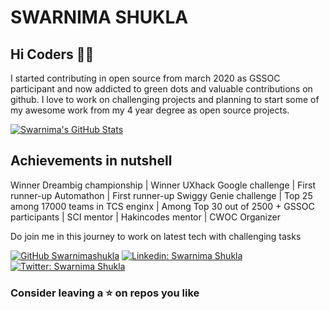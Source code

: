 # SWARNIMA SHUKLA


## Hi Coders 🙋‍♀️

I started contributing in open source from march 2020 as GSSOC participant and now addicted to green dots and valuable contributions on github.
I love to work on challenging projects and planning to start some of my awesome work from my 4 year degree as open source projects.

[![Swarnima's GitHub Stats](https://github-readme-stats.vercel.app/api?username=Swarnimashukla&hide=issues&count_private=true&show_icons=true&theme=yeblu)](https://github.com/Swarnimashukla/github-readme-stats)


## Achievements in nutshell 

Winner Dreambig championship | Winner UXhack Google challenge |  First runner-up Automathon | First runner-up Swiggy Genie challenge | Top 25 among 17000 teams in TCS enginx | Among Top 30 out of 2500 + GSSOC participants | SCI mentor | Hakincodes mentor | CWOC Organizer 

Do join me in this journey to work on latest tech with challenging tasks

[![GitHub Swarnimashukla](https://img.shields.io/github/followers/Swarnimashukla?label=follow&style=social)](https://github.com/Swarnimashukla)
[![Linkedin: Swarnima Shukla](https://img.shields.io/badge/-Swarnima%20Shukla-blue?style=flat-square&logo=Linkedin&logoColor=white&link=https://www.linkedin.com/in/swarnima-shukla-3815b5b8/)](https://www.linkedin.com/in/swarnima-shukla-3815b5b8/)
[![Twitter: Swarnima Shukla](https://img.shields.io/twitter/follow/swarnimashukla5_?style=social)](https://twitter.com/swarnimashukla5_)


### Consider leaving a ⭐ on repos you like


